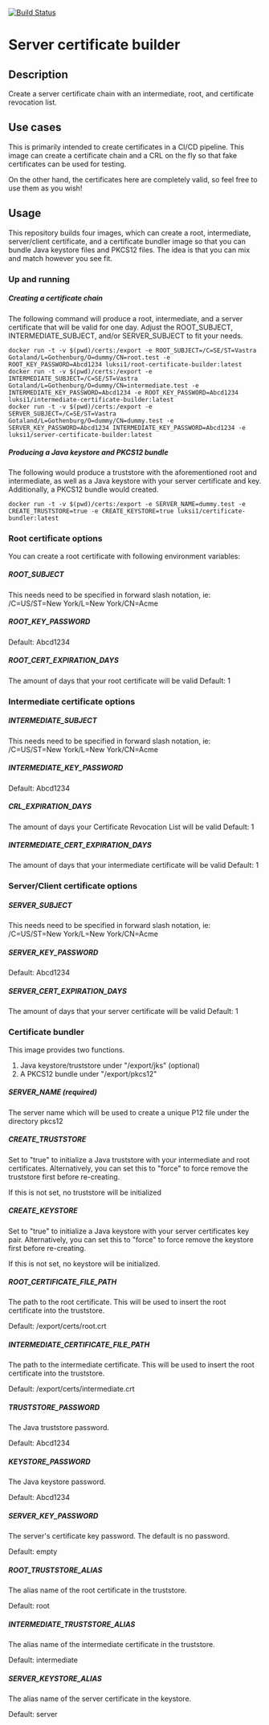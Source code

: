 [![Build Status](https://travis-ci.org/luksi1/docker-certificate-builder.svg?branch=master)](https://travis-ci.org/luksi1/docker-certificate-builder)

# Server certificate builder

## Description

Create a server certificate chain with an intermediate, root, and certificate revocation list.

## Use cases

This is primarily intended to create certificates in a CI/CD pipeline. This image can create a certificate chain and a CRL on the fly so that fake certificates can be used for testing.

On the other hand, the certificates here are completely valid, so feel free to use them as you wish!

## Usage

This repository builds four images, which can create a root, intermediate, server/client certificate, and a certificate bundler image so that you can bundle Java keystore files and PKCS12 files. The idea is that you can mix and match however you see fit.

### Up and running

##### Creating a certificate chain

The following command will produce a root, intermediate, and a server certificate that will be valid for one day. Adjust the ROOT_SUBJECT, INTERMEDIATE_SUBJECT, and/or SERVER_SUBJECT to fit your needs.

```
docker run -t -v $(pwd)/certs:/export -e ROOT_SUBJECT=/C=SE/ST=Vastra Gotaland/L=Gothenburg/O=dummy/CN=root.test -e ROOT_KEY_PASSWORD=Abcd1234 luksi1/root-certificate-builder:latest
docker run -t -v $(pwd)/certs:/export -e INTERMEDIATE_SUBJECT=/C=SE/ST=Vastra Gotaland/L=Gothenburg/O=dummy/CN=intermediate.test -e INTERMEDIATE_KEY_PASSWORD=Abcd1234 -e ROOT_KEY_PASSWORD=Abcd1234 luksi1/intermediate-certificate-builder:latest
docker run -t -v $(pwd)/certs:/export -e SERVER_SUBJECT=/C=SE/ST=Vastra Gotaland/L=Gothenburg/O=dummy/CN=dummy.test -e SERVER_KEY_PASSWORD=Abcd1234 INTERMEDIATE_KEY_PASSWORD=Abcd1234 -e luksi1/server-certificate-builder:latest
```

##### Producing a Java keystore and PKCS12 bundle

The following would produce a truststore with the aforementioned root and intermediate, as well as a Java keystore with your server certificate and key. Additionally, a PKCS12 bundle would created.

```
docker run -t -v $(pwd)/certs:/export -e SERVER_NAME=dummy.test -e CREATE_TRUSTSTORE=true -e CREATE_KEYSTORE=true luksi1/certificate-bundler:latest
```

### Root certificate options

You can create a root certificate with following environment variables:

##### ROOT_SUBJECT
This needs need to be specified in forward slash notation, ie: /C=US/ST=New York/L=New York/CN=Acme

##### ROOT_KEY_PASSWORD
Default: Abcd1234

##### ROOT_CERT_EXPIRATION_DAYS
The amount of days that your root certificate will be valid
Default: 1

### Intermediate certificate options

##### INTERMEDIATE_SUBJECT
This needs need to be specified in forward slash notation, ie: /C=US/ST=New York/L=New York/CN=Acme

##### INTERMEDIATE_KEY_PASSWORD
Default: Abcd1234

##### CRL_EXPIRATION_DAYS
The amount of days your Certificate Revocation List will be valid
Default: 1

##### INTERMEDIATE_CERT_EXPIRATION_DAYS
The amount of days that your intermediate certificate will be valid
Default: 1

### Server/Client certificate options

##### SERVER_SUBJECT
This needs need to be specified in forward slash notation, ie: /C=US/ST=New York/L=New York/CN=Acme

##### SERVER_KEY_PASSWORD
Default: Abcd1234

##### SERVER_CERT_EXPIRATION_DAYS
The amount of days that your server certificate will be valid
Default: 1

### Certificate bundler

This image provides two functions.

1. Java keystore/truststore under "/export/jks" (optional)
2. A PKCS12 bundle under "/export/pkcs12"

##### SERVER_NAME (required)
The server name which will be used to create a unique P12 file under the directory pkcs12

##### CREATE_TRUSTSTORE
Set to "true" to initialize a Java truststore with your intermediate and root certificates. Alternatively, you can set this to "force" to force remove the truststore first before re-creating.

If this is not set, no truststore will be initialized

##### CREATE_KEYSTORE
Set to "true" to initialize a Java keystore with your server certificates key pair. Alternatively, you can set this to "force" to force remove the keystore first before re-creating.

If this is not set, no keystore will be initialized.

##### ROOT_CERTIFICATE_FILE_PATH
The path to the root certificate. This will be used to insert the root certificate into the truststore.

Default: /export/certs/root.crt

##### INTERMEDIATE_CERTIFICATE_FILE_PATH
The path to the intermediate certificate. This will be used to insert the root certificate into the truststore.

Default: /export/certs/intermediate.crt

##### TRUSTSTORE_PASSWORD
The Java truststore password.

Default: Abcd1234

##### KEYSTORE_PASSWORD
The Java keystore password.

Default: Abcd1234

##### SERVER_KEY_PASSWORD
The server's certificate key password. The default is no password.

Default: empty

##### ROOT_TRUSTSTORE_ALIAS
The alias name of the root certificate in the truststore.

Default: root

##### INTERMEDIATE_TRUSTSTORE_ALIAS
The alias name of the intermediate certificate in the truststore.

Default: intermediate

##### SERVER_KEYSTORE_ALIAS
The alias name of the server certificate in the keystore.

Default: server
